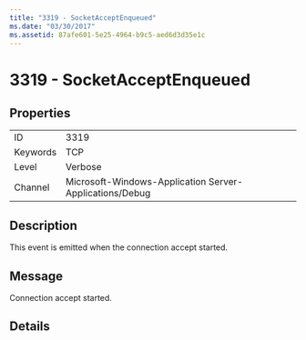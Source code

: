 ```yaml
---
title: "3319 - SocketAcceptEnqueued"
ms.date: "03/30/2017"
ms.assetid: 87afe601-5e25-4964-b9c5-aed6d3d35e1c
---
```

# 3319 - SocketAcceptEnqueued
## Properties  
  
|||  
|-|-|  
|ID|3319|  
|Keywords|TCP|  
|Level|Verbose|  
|Channel|Microsoft-Windows-Application Server-Applications/Debug|  
  
## Description  
 This event is emitted when the connection accept started.  
  
## Message  
 Connection accept started.  
  
## Details
